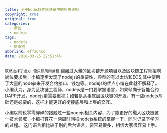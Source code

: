 ```yaml
---
title: 关于NodeJS在区块链中的应用说明
copyright: true
original: true
categories:
  - 原创
  - nodejs
tags:
  - nodejs
  - 区块链
abbrlink: effa64cc
date: 2018-03-25 22:51:45
---
```

`既然选择了远方 便只顾风雨兼程`
翻阅过大量的区块链开源项目以及区块链工程师招聘岗位要求后，小编逐步发现了nodejs的重要性，典型的有以太坊和EOS,其中使用了大量的nodejs来开发合约接口、钱包等。nodejs的优点小编在此就不解释了。
小编认为，身为区块链工程师，nodejs是一门要掌握语言，如果倾向于智能合约DAPP开发，nodejs更需要重视；如若是从事底层区块链的开发，有一些nodejs基础还是必要的，这样才能更好的衔接底层和上层的交互。
<!-- more --> 
小编以前也零零碎碎的接触过一些nodejs相关内容，为了能更好的融入区块链这一技术领域，小编打算花一两周时间把nodejs系统的掌握一下，同时记录下学习的过程。
这门语言相比较于别的后台语言，要容易很多，相信大家很容易上手。
